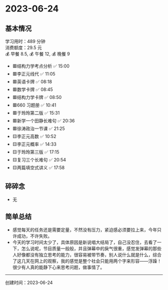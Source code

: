 # 2023-06-24

## 基本情况

学习用时：489 分钟  
消费额度：29.5 元  
💰 早餐 8.5, 💰 午餐 12, 💰 晚餐 9

-   🟥结构力学考点分析 ✅ 15:00
-   🟥李正元线代 ✅ 11:05
-   🟥英语卡牌 ✅ 08:18
-   🟥数学卡牌 ✅ 08:45
-   🟥结构力学卡牌 ✅ 08:50
-   🟥660 习题册 ✅ 10:41
-   🟥于玲玲第二版 ✅ 15:31
-   🟥新学一个田静长难句 ✅ 20:36
-   🟥徐涛政治一节课 ✅ 21:25
-   🟨李正元高数 ✅ 10:52
-   🟨李正元概率 ✅ 14:33
-   🟨于玲玲第三版 ✅ 17:15
-   🟨复习三个长难句 ✅ 20:54
-   🟨两篇填空式讲义 ✅ 17:58

## 碎碎念

- 无

## 简单总结

- 感觉每天的任务还是需要定量，不然没有压力，紧迫感必须要拉上来，今年只许成功，不许失败。
- 今天的学习时间太少了，具体原因是新说唱大结局了，自己没忍住，去看了一下，怎么说呢，节目质量一般般，并且弹幕中的戾气很重，感觉发弹幕的那些人好像都没有独立思考的能力，很容易被带节奏，别人说什么就是什么，综合了这几天在网上的观察，我的感觉是整个社会只能用两个字来形容——浮躁！很少有人真的能静下心来思考问题，做事情了。

---

创建时间：2023-06-24